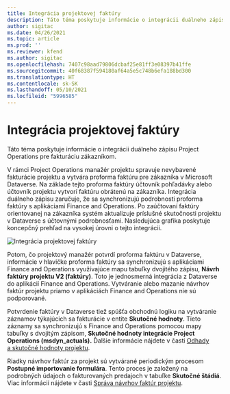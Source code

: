 ```yaml
---
title: Integrácia projektovej faktúry
description: Táto téma poskytuje informácie o integrácii duálneho zápisu Project Operations pre fakturáciu zákazníkom.
author: sigitac
ms.date: 04/26/2021
ms.topic: article
ms.prod: ''
ms.reviewer: kfend
ms.author: sigitac
ms.openlocfilehash: 7407c98aad79806dcbaf25e81ff3e08397b41ffe
ms.sourcegitcommit: 40f68387f594180af64a5e5c748b6efa188bd300
ms.translationtype: HT
ms.contentlocale: sk-SK
ms.lasthandoff: 05/10/2021
ms.locfileid: "5996585"
---
```

# <a name="project-invoice-integration"></a>Integrácia projektovej faktúry

Táto téma poskytuje informácie o integrácii duálneho zápisu Project Operations pre fakturáciu zákazníkom.

V rámci Project Operations manažér projektu spravuje nevybavené fakturácie projektu a vytvára proforma faktúru pre zákazníka v Microsoft Dataverse. Na základe tejto proforma faktúry účtovník pohľadávky alebo účtovník projektu vytvorí faktúru obrátenú na zákazníka. Integrácia duálneho zápisu zaručuje, že sa synchronizujú podrobnosti proforma faktúry s aplikáciami Finance and Operations. Po zaúčtovaní faktúry orientovanej na zákazníka systém aktualizuje príslušné skutočnosti projektu v Dataverse s účtovnými podrobnosťami. Nasledujúca grafika poskytuje koncepčný prehľad na vysokej úrovni o tejto integrácii.

   ![Integrácia projektovej faktúry](./media/DW5Invoicing.png)

Potom, čo projektový manažér potvrdí proforma faktúru v Dataverse, informácie v hlavičke proforma faktúry sa synchronizujú s aplikáciami Finance and Operations využívajúce mapu tabuľky dvojitého zápisu, **Návrh faktúry projektu V2 (faktúry)**. Toto je jednosmerná integrácia z Dataverse do aplikácií Finance and Operations. Vytváranie alebo mazanie návrhov faktúr projektu priamo v aplikáciách Finance and Operations nie sú podporované.

Potvrdenie faktúry v Dataverse tiež spúšťa obchodnú logiku na vytváranie záznamov týkajúcich sa fakturácie v entite **Skutočné hodnoty**. Tieto záznamy sa synchronizujú s Finance and Operations pomocou mapy tabuľky s dvojitým zápisom, **Skutočné hodnoty integrácie Project Operations (msdyn\_actuals).** Ďalšie informácie nájdete v časti [Odhady a skutočné hodnoty projektu](resource-dual-write-estimates-actuals.md). 

Riadky návrhov faktúr za projekt sú vytvárané periodickým procesom **Postupné importovanie formulára**. Tento proces je založený na podrobných údajoch o fakturovaných predajoch v tabuľke **Skutočné štádiá**. Viac informácií nájdete v časti [Správa návrhov faktúr projektu](../invoicing/format-update-project-invoice-proposals.md#create-project-invoice-proposals). 
